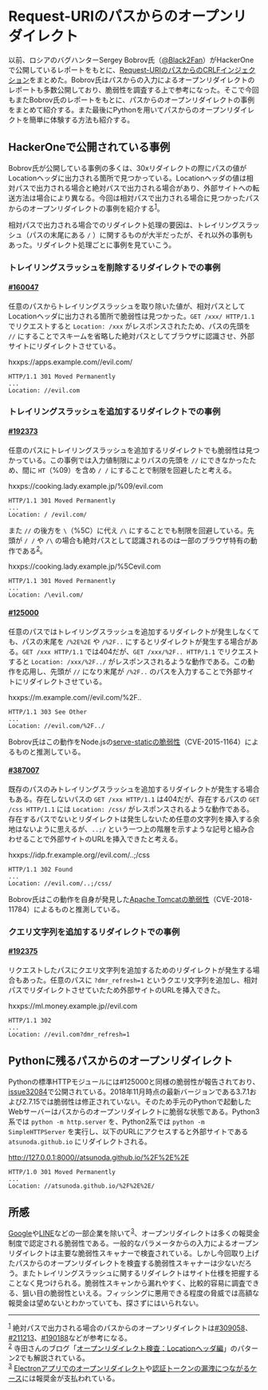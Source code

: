 # Request-URIのパスからのオープンリダイレクト

以前、ロシアのバグハンターSergey Bobrov氏（[@Black2Fan](https://twitter.com/Black2Fan)）がHackerOneで公開しているレポートをもとに、[Request-URIのパスからのCRLFインジェクション](/2018/crlfi_via_path_of_request-uri.md)をまとめた。Bobrov氏はパスからの入力によるオープンリダイレクトのレポートも多数公開しており、脆弱性を調査する上で参考になった。そこで今回もまたBobrov氏のレポートをもとに、パスからのオープンリダイレクトの事例をまとめて紹介する。また最後にPythonを用いてパスからのオープンリダイレクトを簡単に体験する方法も紹介する。

## HackerOneで公開されている事例

Bobrov氏が公開している事例の多くは、30xリダイレクトの際にパスの値がLocationヘッダに出力される箇所で見つかっている。Locationヘッダの値は相対パスで出力される場合と絶対パスで出力される場合があり、外部サイトへの転送方法は場合により異なる。今回は相対パスで出力される場合に見つかったパスからのオープンリダイレクトの事例を紹介する<sup id="f1">[1](#fn1)</sup>。

相対パスで出力される場合でのリダイレクト処理の要因は、トレイリングスラッシュ（パスの末尾にある `/` ）に関するものが大半だったが、それ以外の事例もあった。リダイレクト処理ごとに事例を見ていこう。

### トレイリングスラッシュを削除するリダイレクトでの事例

#### [#160047](https://hackerone.com/reports/160047)

任意のパスからトレイリングスラッシュを取り除いた値が、相対パスとしてLocationヘッダに出力される箇所で脆弱性は見つかった。`GET /xxx/ HTTP/1.1` でリクエストすると `Location: /xxx` がレスポンスされたため、パスの先頭を `//` にすることでスキームを省略した絶対パスとしてブラウザに認識させ、外部サイトにリダイレクトさせている。

hxxps://apps.example.com//evil.com/

```http
HTTP/1.1 301 Moved Permanently
...
Location: //evil.com
```

### トレイリングスラッシュを追加するリダイレクトでの事例

#### [#192373](https://hackerone.com/reports/192373)

任意のパスにトレイリングスラッシュを追加するリダイレクトでも脆弱性は見つかっている。この事例では入力値制限によりパスの先頭を `//` にできなかったため、間に `HT`（%09）を含め `/ /` にすることで制限を回避したと考える。

hxxps://cooking.lady.example.jp/%09/evil.com

```http
HTTP/1.1 301 Moved Permanently
...
Location: / /evil.com/
```

また `//` の後方を `\`（%5C）に代え `/\` にすることでも制限を回避している。先頭が `/ /` や `/\` の場合も絶対パスとして認識されるのは一部のブラウザ特有の動作である<sup id="f2">[2](#fn2)</sup>。

hxxps://cooking.lady.example.jp/%5Cevil.com

```http
HTTP/1.1 301 Moved Permanently
...
Location: /\evil.com/
```

#### [#125000](https://hackerone.com/reports/125000)

任意のパスではトレイリングスラッシュを追加するリダイレクトが発生しなくても、パスの末尾を `/%2E%2E` や `/%2F..` にするとリダイレクトが発生する場合がある。`GET /xxx HTTP/1.1` では404だが、`GET /xxx/%2F.. HTTP/1.1` でリクエストすると `Location: /xxx/%2F../` がレスポンスされるような動作である。この動作を応用し、先頭が `//` になり末尾が `/%2F..` のパスを入力することで外部サイトにリダイレクトさせている。

hxxps://m.example.com//evil.com/%2F..

```http
HTTP/1.1 303 See Other
...
Location: //evil.com/%2F../
```

Bobrov氏はこの動作をNode.jsの[serve-staticの脆弱性](https://github.com/expressjs/serve-static/issues/26)（CVE-2015-1164）によるものと推測している。

#### [#387007](https://hackerone.com/reports/387007)

既存のパスのみトレイリングスラッシュを追加するリダイレクトが発生する場合もある。存在しないパスの `GET /xxx HTTP/1.1` は404だが、存在するパスの `GET /css HTTP/1.1` には `Location: /css/` がレスポンスされるような動作である。存在するパスでないとリダイレクトは発生しないため任意の文字列を挿入する余地はないように思えるが、`..;/` という一つ上の階層を示すような記号と組み合わせることで外部サイトのURLを挿入できたと考える。

hxxps://idp.fr.example.org//evil.com/..;/css

```http
HTTP/1.1 302 Found
...
Location: //evil.com/..;/css/
```

Bobrov氏はこの動作を自身が発見した[Apache Tomcatの脆弱性](https://tomcat.apache.org/security-9.html#Fixed_in_Apache_Tomcat_9.0.12)（CVE-2018-11784）によるものと推測している。

### クエリ文字列を追加するリダイレクトでの事例

#### [#192375](https://hackerone.com/reports/192375)

リクエストしたパスにクエリ文字列を追加するためのリダイレクトが発生する場合もあった。任意のパスに `?dmr_refresh=1` というクエリ文字列を追加し、相対パスでリダイレクトさせていたため外部サイトのURLを挿入できた。

hxxps://ml.money.example.jp//evil.com

```http
HTTP/1.1 302
...
Location: //evil.com?dmr_refresh=1
```

## Pythonに残るパスからのオープンリダイレクト

Pythonの標準HTTPモジュールには#125000と同様の脆弱性が報告されており、[issue32084](https://bugs.python.org/issue32084)で公開されている。2018年11月時点の最新バージョンである3.7.1および2.7.15では脆弱性は修正されていない。そのため手元のPythonで起動したWebサーバーはパスからのオープンリダイレクトに脆弱な状態である。Python3系では `python -m http.server` を、Python2系では `python -m SimpleHTTPServer` を実行し、以下のURLにアクセスすると外部サイトである `atsunoda.github.io` にリダイレクトされる。

http://127.0.0.1:8000//atsunoda.github.io/%2F%2E%2E

```http
HTTP/1.0 301 Moved Permanently
...
Location: //atsunoda.github.io/%2F%2E%2E/
```

## 所感

[Google](https://sites.google.com/site/bughunteruniversity/nonvuln/open-redirect)や[LINE](https://bugbounty.linecorp.com/ja/)などの一部企業を除いて<sup id="f3">[3](#fn3)</sup>、オープンリダイレクトは多くの報奨金制度で認定される脆弱性である。一般的なパラメータからの入力によるオープンリダイレクトは主要な脆弱性スキャナーで検査されている。しかし今回取り上げたパスからのオープンリダイレクトを検査する脆弱性スキャナーは少ないだろう。またトレイリングスラッシュに関するリダイレクトはサイト仕様を把握することなく見つけられる。脆弱性スキャンから漏れやすく、比較的容易に調査できる、狙い目の脆弱性といえる。フィッシングに悪用できる程度の脅威では高額な報奨金は望めないとわかっていても、探さずにはいられない。

---

<sup id="fn1">[1](#f1)</sup> 絶対パスで出力される場合のパスからのオープンリダイレクトは[#309058](https://hackerone.com/reports/309058)、[#211213](https://hackerone.com/reports/211213)、[#190188](https://hackerone.com/reports/190188)などが参考になる。  
<sup id="fn2">[2](#f2)</sup> 寺田さんのブログ「[オープンリダイレクト検査：Locationヘッダ編](http://d.hatena.ne.jp/teracc/20110212)」のパターン2でも解説されている。  
<sup id="fn3">[3](#f3)</sup> [Electronアプリでのオープンリダイレクト](https://blog.bentkowski.info/2018/07/vulnerability-in-hangouts-chat-aka-how.html)や[認証トークンの漏洩につながるケース](https://www.slideshare.net/linecorp/line-security-bug-bounty-program-97008237/28)には報奨金が支払われている。  
